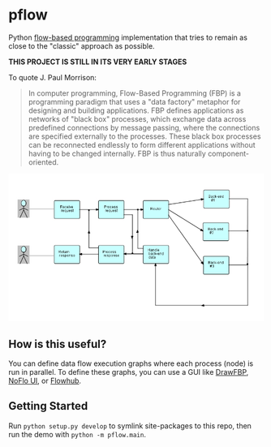 # pflow

Python [flow-based programming](http://www.jpaulmorrison.com/fbp/) implementation that tries to remain as close
to the "classic" approach as possible.

**THIS PROJECT IS STILL IN ITS VERY EARLY STAGES**

To quote J. Paul Morrison:
> In computer programming, Flow-Based Programming (FBP) is a programming paradigm that uses a "data factory" metaphor 
for designing and building applications. FBP defines applications as networks of "black box" processes, which exchange 
data across predefined connections by message passing, where the connections are specified externally to the processes. 
These black box processes can be reconnected endlessly to form different applications without having to be changed 
internally. FBP is thus naturally component-oriented.

![Flow-based programming example](./docs/fbp-example.jpg)

## How is this useful?

You can define data flow execution graphs where each process (node) is run in parallel. To define these graphs, you can
use a GUI like [DrawFBP](https://github.com/jpaulm/drawfbp), [NoFlo UI](https://github.com/noflo/noflo-ui), 
or [Flowhub](https://flowhub.io/).

## Getting Started

Run `python setup.py develop` to symlink site-packages to this repo, 
then run the demo with `python -m pflow.main`.
